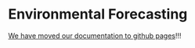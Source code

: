 # Environmental Forecasting

[We have moved our documentation to github pages](https://environmental-forecasting.github.io/)!!!
